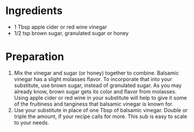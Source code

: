 # Ingredients
* 1 Tbsp apple cider or red wine vinegar
* 1/2 tsp brown sugar, granulated sugar or honey

# Preparation
1. Mix the vinegar and sugar (or honey) together to combine. Balsamic vinegar has a slight molasses flavor. To incorporate that into your substitute, use brown sugar, instead of granulated sugar. As you may already know, brown sugar gets its color and flavor from molasses. Using apple cider or red wine in your substitute will help to give it some of the fruitiness and tanginess that balsamic vinegar is known for.
1. Use your substitute in place of one Tbsp of balsamic vinegar. Double or triple the amount, if your recipe calls for more. This sub is easy to scale to your needs.

